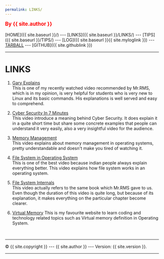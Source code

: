 ```yaml
---
permalink: LINKS/
---
```

<span style="color:red; font-weight:bold; font-size:larger;">By {{ site.author }}</span>
<br><br>
[HOME]({{ site.baseurl }}/) ---
[LINKS]({{ site.baseurl }}/LINKS/) ---
[TIPS]({{ site.baseurl }}/TIPS/) ---
[LOG]({{ site.baseurl }}{{ site.myloglink }}) ---
[TARBALL](SandBox/cbkadal.tar.xz) ---
[GITHUB]({{ site.githublink }})
<br>
<hr>

# LINKS

1. [Gary Explains](https://youtu.be/CpTfQ-q6MPU)<br>
This is one of my recently watched video recommended by Mr.RMS, which is in my opinion, is very helpful for students who is very new to Linux and its basic commands. His explanations is well served and easy to comprehend.
2. [Cyber Security In 7 Minutes](https://youtu.be/inWWhr5tnEA)<br>
This video introduce a meaning behind Cyber Security. It does explain it in a quite short time but share some concrete examples that people can understand it very easily, also a very insightful video for the audience. 

3. [Memory Management](https://youtu.be/qdkxXygc3rE)<br>
This video explains about memory management in operating systems, pretty understandable and doesn't make you tired of watching it.

4. [File System in Operating System](https://youtu.be/0LtuQhNFFe0)<br>
This is one of the best video because indian people always explain everything better. This video explains how file system works in an operating system.

5. [File System Internals](https://youtu.be/fyacGDXpi-Q)<br>
This video actually refers to the same book which Mr.RMS gave to us. Even though the duration of this video is quite long, but because of its explanation, it makes everything on the particular chapter become clearer.

6. [Virtual Memory](https://www.geeksforgeeks.org/virtual-memory-in-operating-system/)
This is my favourite website to learn coding and technology related topics such as Virtual memory definition in Operating System.




<br>
<hr>
&copy; {{ site.copyright }} --- {{ site.author }} --- Version: {{ site.version }}.
<hr>
<br>
